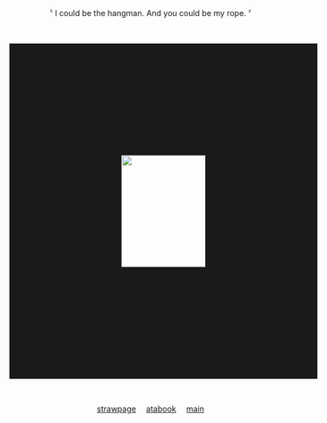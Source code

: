 <p align="center">
〝 I could be the hangman. And you could be my rope. 〞
  <p dir="auto"></p>
  <br>
<p dir="auto"></p>
<p align="center">
<img src="https://files.catbox.moe/h2z1zh.png" width="150" height="200" border="200"/>
</p>
<p dir="auto"></p>
<p align="center" dir="auto">
  <br>
<p align="center"><a href="https://hungry-bug.straw.page/" rel="nofollow">strawpage</a>
  ⠀ 
<a href="https://crossofloss.atabook.org/" rel="nofollow">atabook</a>
  ⠀ 
<a href="https://github.com/gothopera/" rel="nofollow">main</a>
<p dir="auto"></p>
